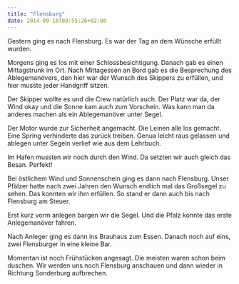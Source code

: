 ```yaml
---
title: "Flensburg"
date: 2014-09-16T09:55:26+02:00
---
```

Gestern ging es nach Flensburg. Es war der Tag an dem Wünsche erfüllt wurden. 

Morgens ging es los mit einer Schlossbesichtigung. Danach gab es einen Mittagstrunk im Ort. Nach Mittagessen an Bord gab es die Besprechung des Ablegemanövers, den hier war der Wunsch des Skippers zu erfüllen, und hier musste jeder Handgriff sitzen. 

Der Skipper wollte es und die Crew natürlich auch. Der Platz war da, der Wind okay und die Sonne kam auch zum Vorschein. Was kann man da anderes machen als ein Ablegemanöver unter Segel.

Der Motor wurde zur Sicherheit angemacht. Die Leinen alle los gemacht. Eine Spring verhinderte das zurück treiben. Genua leicht raus gelassen und ablegen unter Segeln verlief wie aus dem Lehrbuch.

Im Hafen mussten wir noch durch den Wind. Da setzten wir auch gleich das Besan. Perfekt!

Bei östlichem Wind und Sonnenschein ging es dann nach Flensburg. Unser Pfälzer hatte nach zwei Jahren den Wunsch endlich mal das Großsegel zu sehen. Das konnten wir ihm erfüllen. So stand er dann auch bis nach Flensburg am Steuer. 

Erst kurz vorm anlegen bargen wir die Segel. Und die Pfalz konnte das erste Anlegemanöver fahren.

Nach Anleger ging es dann ins Brauhaus zum Essen. Danach noch auf eins, zwei Flensburger in eine kleine Bar.

Momentan ist noch Frühstücken angesagt. Die meisten waren schon beim duschen. Wir werden uns noch Flensburg anschauen und dann wieder in Richtung Sonderburg aufbrechen.